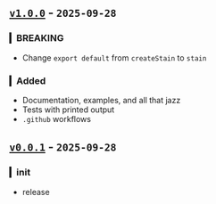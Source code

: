 ## [`v1.0.0`](https://github.com/fetchTe/stain/releases/tag/v1.0.0) - `2025-09-28`

### ▎BREAKING
+ Change `export default` from `createStain` to `stain`

### ▎Added
+ Documentation, examples, and all that jazz
+ Tests with printed output
+ `.github` workflows


## [`v0.0.1`](https://github.com/fetchTe/stain/releases/tag/v0.0.1) - `2025-09-28`

### ▎init
+ release
